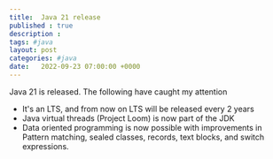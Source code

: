 ```yaml
---
title:  Java 21 release
published : true
description : 
tags: #java 
layout: post
categories: #java 
date:   2022-09-23 07:00:00 +0000
---
```


Java 21 is released. The following have caught my attention
- It's an LTS, and from now on LTS will be released every 2 years
- Java virtual threads (Project Loom) is now part of the JDK
- Data oriented programming is now possible with improvements in Pattern matching, sealed classes, records, text blocks, and switch expressions.
